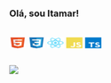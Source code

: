 ### Olá, sou Itamar!

<div style="display: inline_block"><br>
  <img align="center" alt="Itamar-HTML" height="20" width="30" src="https://raw.githubusercontent.com/devicons/devicon/master/icons/html5/html5-original.svg">
  <img align="center" alt="Itamar-CSS" height="20" width="30" src="https://raw.githubusercontent.com/devicons/devicon/master/icons/css3/css3-original.svg">
  <img align="center" alt="Itamar-React" height="20" width="30" src="https://raw.githubusercontent.com/devicons/devicon/master/icons/react/react-original.svg">
  <img align="center" alt="Itamar-Js" height="20" width="30" src="https://raw.githubusercontent.com/devicons/devicon/master/icons/javascript/javascript-plain.svg">
  <img align="center" alt="Itamar-Ts" height="20" width="30" src="https://raw.githubusercontent.com/devicons/devicon/master/icons/typescript/typescript-plain.svg">
</div>

 ##
 
 <div> 
  <a href="https://www.linkedin.com/in/itamarjoire/" target="_blank"><img src="https://img.shields.io/badge/-LinkedIn-%230077B5?style=for-the-badge&logo=linkedin&logoColor=white" target="_blank"></a> 
</div>
